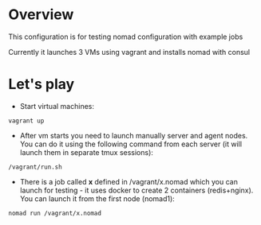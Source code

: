 # Overview
This configuration is for testing nomad configuration with example jobs

Currently it launches 3 VMs using vagrant and installs nomad with consul

# Let's play
 * Start virtual machines:

```vagrant up```

 * After vm starts you need to launch manually server and agent nodes. You can do it using the following command from each server (it will launch them in separate tmux sessions):

```/vagrant/run.sh```

 * There is a job called **x** defined in /vagrant/x.nomad which you can launch for testing - it uses docker to create 2 containers (redis+nginx). You can launch it from the first node (nomad1):

```nomad run /vagrant/x.nomad```

